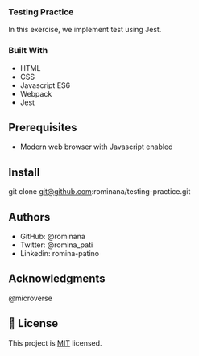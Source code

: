 ### Testing Practice 
In this exercise, we implement test using Jest. 

### Built With
- HTML
- CSS
- Javascript ES6
- Webpack
- Jest

## Prerequisites
- Modern web browser with Javascript enabled

## Install
git clone git@github.com:rominana/testing-practice.git

## Authors
- GitHub: @rominana
- Twitter: @romina_pati
- Linkedin: romina-patino

## Acknowledgments
@microverse

## 📝 License

This project is [MIT](./MIT.md) licensed.
